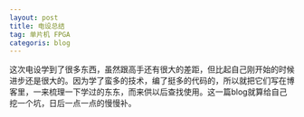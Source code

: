```yaml
---
layout: post
title: 电设总结
tag: 单片机 FPGA
categoris: blog
---
```


这次电设学到了很多东西，虽然跟高手还有很大的差距，但比起自己刚开始的时候进步还是很大的。因为学了蛮多的技术，编了挺多的代码的，所以就把它们写在博客里，一来梳理一下学过的东东，而来供以后查找使用。这一篇blog就算给自己挖一个坑，日后一点一点的慢慢补。